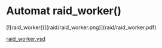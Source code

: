 # Automat raid_worker()


<div class=automatpng markdown="1">
[![raid_worker()](raid/raid_worker.png)](raid/raid_worker.pdf)
</div>

[raid_worker.vsd](raid/raid_worker.vsd)

